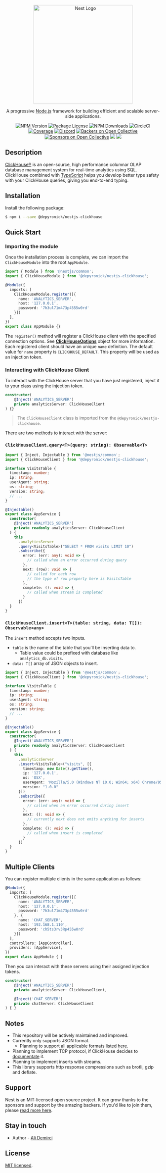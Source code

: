 <p align="center">
  <a href="http://nestjs.com/" target="blank"><img src="https://nestjs.com/img/logo_text.svg" width="320" alt="Nest Logo" /></a>
</p>

  <p align="center">A progressive <a href="http://nodejs.org" target="blank">Node.js</a> framework for building efficient and scalable server-side applications.</p>
    <p align="center">
<a href="https://www.npmjs.com/~nestjscore"><img src="https://img.shields.io/npm/v/@nestjs/core.svg" alt="NPM Version" /></a>
<a href="https://www.npmjs.com/~nestjscore"><img src="https://img.shields.io/npm/l/@nestjs/core.svg" alt="Package License" /></a>
<a href="https://www.npmjs.com/~nestjscore"><img src="https://img.shields.io/npm/dm/@nestjs/core.svg" alt="NPM Downloads" /></a>
<a href="https://circleci.com/gh/nestjs/nest" target="_blank"><img src="https://img.shields.io/circleci/build/github/nestjs/nest/master" alt="CircleCI" /></a>
<a href="https://coveralls.io/github/nestjs/nest?branch=master"><img src="https://coveralls.io/repos/github/nestjs/nest/badge.svg?branch=master#5" alt="Coverage" /></a>
<a href="https://discord.gg/G7Qnnhy" target="_blank"><img src="https://img.shields.io/badge/discord-online-brightgreen.svg" alt="Discord"/></a>
<a href="https://opencollective.com/nest#backer"><img src="https://opencollective.com/nest/backers/badge.svg" alt="Backers on Open Collective" /></a>
<a href="https://opencollective.com/nest#sponsor"><img src="https://opencollective.com/nest/sponsors/badge.svg" alt="Sponsors on Open Collective" /></a>
  <a href="https://paypal.me/kamilmysliwiec"><img src="https://img.shields.io/badge/Donate-PayPal-dc3d53.svg"/></a>
  <a href="https://twitter.com/nestframework"><img src="https://img.shields.io/twitter/follow/nestframework.svg?style=social&label=Follow"></a>
</p>
  <!--[![Backers on Open Collective](https://opencollective.com/nest/backers/badge.svg)](https://opencollective.com/nest#backer)
  [![Sponsors on Open Collective](https://opencollective.com/nest/sponsors/badge.svg)](https://opencollective.com/nest#sponsor)-->

## Description

[ClickHouse®](https://graphql.org/) is an open-source, high performance columnar OLAP database management system for real-time analytics using SQL. ClickHouse combined with [TypeScript](https://www.typescriptlang.org/) helps you develop better type safety with your ClickHouse queries, giving you end-to-end typing.

## Installation

Install the following package:

```bash
$ npm i --save @depyronick/nestjs-clickhouse
```

## Quick Start

### Importing the module
Once the installation process is complete, we can import the `ClickHouseModule` into the root `AppModule`.

```typescript
import { Module } from '@nestjs/common';
import { ClickHouseModule } from '@depyronick/nestjs-clickhouse';

@Module({
  imports: [
    ClickHouseModule.register([{
      name: 'ANALYTICS_SERVER',
      host: '127.0.0.1',
      password: '7h3ul71m473p4555w0rd'
    }])
  ],
})
export class AppModule {}
```
The `register()` method will register a ClickHouse client with the specified connection options. See **[ClickHouseOptions](https://github.com/depyronick/nestjs-clickhouse/blob/main/lib/interfaces/ClickHouseModuleOptions.ts "ClickHouseOptions")** object for more information. Each registered client should have an unique `name` definition. The default value for `name` property is `CLICKHOUSE_DEFAULT`. This property will be used as an injection token.

### Interacting with ClickHouse Client

To interact with the ClickHouse server that you have just registered, inject it to your class using the injection token.

```typescript
constructor(
	@Inject('ANALYTICS_SERVER') 
	private analyticsServer: ClickHouseClient
) {}
```
> The `ClickHouseClient` class is imported from the `@depyronick/nestjs-clickhouse`.

There are two methods to interact with the server:

### `ClickHouseClient.query<T>(query: string): Observable<T>`

```typescript
import { Inject, Injectable } from '@nestjs/common';
import { ClickHouseClient } from '@depyronick/nestjs-clickhouse';

interface VisitsTable {
  timestamp: number;
  ip: string;
  userAgent: string;
  os: string;
  version: string;
  // ...
}

@Injectable()
export class AppService {
  constructor(
    @Inject('ANALYTICS_SERVER')
    private readonly analyticsServer: ClickHouseClient
  ) {
    this
      .analyticsServer
      .query<VisitsTable>("SELECT * FROM visits LIMIT 10")
      .subscribe({
        error: (err: any): void => {
          // called when an error occurred during query
        },
        next: (row): void => {
          // called for each row
          // the type of row property here is VisitsTable
        },
        complete: (): void => {
          // called when stream is completed
        }
      })
  }
}
```

### `ClickHouseClient.insert<T>(table: string, data: T[]): Observable<any>`

The `insert` method accepts two inputs. 
- `table` is the name of the table that you'll be inserting data to. 
	- Table value could be prefixed with database like `analytics_db.visits`.
- `data: T[]` array of JSON objects to insert.

```typescript
import { Inject, Injectable } from '@nestjs/common';
import { ClickHouseClient } from '@depyronick/nestjs-clickhouse';

interface VisitsTable {
  timestamp: number;
  ip: string;
  userAgent: string;
  os: string;
  version: string;
  // ...
}

@Injectable()
export class AppService {
  constructor(
    @Inject('ANALYTICS_SERVER')
    private readonly analyticsServer: ClickHouseClient
  ) {
    this
      .analyticsServer
      .insert<VisitsTable>("visits", [{
        timestamp: new Date().getTime(),
        ip: '127.0.0.1',
        os: 'OSX',
        userAgent: 'Mozilla/5.0 (Windows NT 10.0; Win64; x64) Chrome/95.0.4638.69 Safari/537.36',
        version: "1.0.0"
      }])
      .subscribe({
        error: (err: any): void => {
          // called when an error occurred during insert
        },
        next: (): void => {
          // currently next does not emits anything for inserts
        },
        complete: (): void => {
          // called when insert is completed
        }
      })
  }
}
```

## Multiple Clients
You can register multiple clients in the same application as follows:

```typescript
@Module({
  imports: [
    ClickHouseModule.register([{
      name: 'ANALYTICS_SERVER',
      host: '127.0.0.1',
      password: '7h3ul71m473p4555w0rd'
    }, {
      name: 'CHAT_SERVER',
      host: '192.168.1.110',
      password: 'ch5ts3rv3Rp455w0rd'
    }])
  ],
  controllers: [AppController],
  providers: [AppService],
})
export class AppModule { }
```
Then you can interact with these servers using their assigned injection tokens.

```typescript
constructor(
    @Inject('ANALYTICS_SERVER')
    private analyticsServer: ClickHouseClient,

    @Inject('CHAT_SERVER')
    private chatServer: ClickHouseClient
) { }
```

## Notes
- This repository will be actively maintained and improved.
- Currently only supports JSON format. 
	- Planning to support all applicable formats listed [here](https://clickhouse.com/docs/en/interfaces/formats/ "here").
- Planning to implement TCP protocol, if ClickHouse decides to [documentate](https://clickhouse.com/docs/en/interfaces/tcp/ "documentate") it.
- Planning to implement inserts with streams.
- This library supports http response compressions such as brotli, gzip and deflate.

## Support

Nest is an MIT-licensed open source project. It can grow thanks to the sponsors and support by the amazing backers. If you'd like to join them, please [read more here](https://docs.nestjs.com/support).

## Stay in touch

- Author - [Ali Demirci](https://github.com/depyronick)

## License

[MIT licensed](LICENSE).
